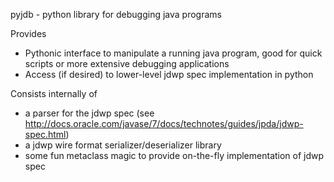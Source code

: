 pyjdb - python library for debugging java programs

Provides
 + Pythonic interface to manipulate a running java program, good for quick
   scripts or more extensive debugging applications
 + Access (if desired) to lower-level jdwp spec implementation in python

Consists internally of
 + a parser for the jdwp spec (see
   http://docs.oracle.com/javase/7/docs/technotes/guides/jpda/jdwp-spec.html)
 + a jdwp wire format serializer/deserializer library
 + some fun metaclass magic to provide on-the-fly implementation of jdwp spec
